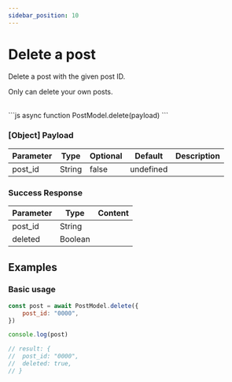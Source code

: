 ```yaml
---
sidebar_position: 10
---
```


# Delete a post
Delete a post with the given post ID.

Only can delete your own posts.

<div class="divider"/>
<br />
```js
async function PostModel.delete(payload)
```

### [Object] Payload
| Parameter | Type | Optional | Default | Description |
| --- | --- | --- | --- | --- |
| post_id | String | false | undefined |  |

<div class="divider"/>

### Success Response
| Parameter | Type | Content |
| --- | --- | --- |
| post_id | String |  |
| deleted | Boolean |  |

<div class="divider"/>

## Examples
### Basic usage
```js
const post = await PostModel.delete({
    post_id: "0000",
})

console.log(post)

// result: {
//  post_id: "0000",
//  deleted: true,
// }

```